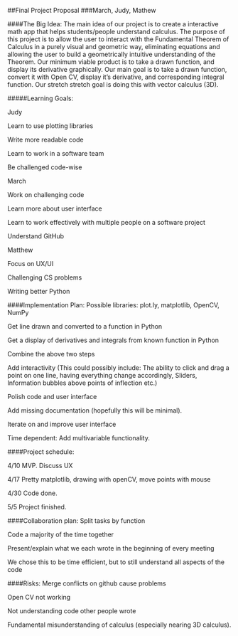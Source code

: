 ##Final Project Proposal
###March, Judy, Mathew

####The Big Idea: 
The main idea of our project is to create a interactive math app that helps students/people understand calculus. The purpose of this project is to allow the user to interact with the Fundamental Theorem of Calculus in a purely visual and geometric way, eliminating equations and allowing the user to build a geometrically intuitive understanding of the Theorem. 
Our minimum viable product is to take a drawn function, and display its derivative graphically.
Our main goal is to take a drawn function, convert it with Open CV, display it’s derivative, and corresponding integral function. 
Our stretch stretch goal is doing this with vector calculus (3D).

#####Learning Goals:

Judy

Learn to use plotting libraries 

Write more readable code

Learn to work in a software team

Be challenged code-wise 

March

Work on challenging code 

Learn more about user interface

Learn to work effectively with multiple people on a software project

Understand GitHub

Matthew

Focus on UX/UI

Challenging CS problems

Writing better Python


####Implementation Plan: 
Possible libraries: plot.ly, matplotlib, OpenCV, NumPy

Get line drawn and converted to a function in Python

Get a display of derivatives and integrals from known function in Python

Combine the above two steps

Add interactivity (This could possibly include: The ability to click and drag a point on one line, having everything change accordingly, Sliders, Information bubbles above points of inflection etc.)

Polish code and user interface

Add missing documentation (hopefully this will be minimal).

Iterate on and improve user interface

Time dependent: Add multivariable functionality.

####Project schedule: 

4/10 MVP. Discuss UX 

4/17 Pretty matplotlib, drawing with openCV, move points with mouse

4/30 Code done.

5/5 Project finished.

####Collaboration plan: 
Split tasks by function

Code a majority of the time together

Present/explain what we each wrote in the beginning of every meeting

We chose this to be time efficient, but to still understand all aspects of the code

####Risks: 
Merge conflicts on github cause problems

Open CV not working

Not understanding code other people wrote 

Fundamental misunderstanding of calculus (especially nearing 3D calculus).
